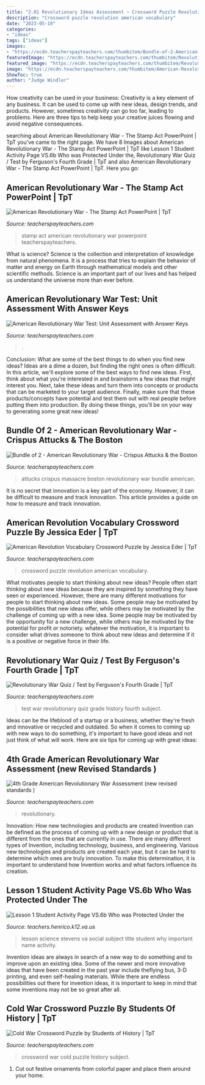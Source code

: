 ```yaml
---
title: "2.01 Revolutionary Ideas Assessment ~ Crossword Puzzle Revolution American Vocabulary"
description: "Crossword puzzle revolution american vocabulary"
date: "2023-05-19"
categories:
- "ideas"
tags: ["ideas"]
images:
- "https://ecdn.teacherspayteachers.com/thumbitem/Bundle-of-2-American-Revolutionary-War-Crispus-Attucks-the-Boston-Massacre-2976564-1526303910/original-2976564-1.jpg"
featuredImage: "https://ecdn.teacherspayteachers.com/thumbitem/Revolutionary-War-Quiz-Test-2303303-1500876156/original-2303303-3.jpg"
featured_image: "https://ecdn.teacherspayteachers.com/thumbitem/Revolutionary-War-Quiz-Test-2303303-1500876156/original-2303303-3.jpg"
image: "https://ecdn.teacherspayteachers.com/thumbitem/American-Revolutionary-War-The-Stamp-Act-PowerPoint-2074122-1537325245/original-2074122-1.jpg"
ShowToc: true
author: "Judge Windler"
---
```



How creativity can be used in your business:
Creativity is a key element of any business. It can be used to come up with new ideas, design trends, and products. However, sometimes creativity can go too far, leading to problems. Here are three tips to help keep your creative juices flowing and avoid negative consequences.

	

		
searching about American Revolutionary War - The Stamp Act PowerPoint | TpT you've came to the right page. We have 8 Images about American Revolutionary War - The Stamp Act PowerPoint | TpT like Lesson 1 Student Activity Page VS.6b Who was Protected Under the, Revolutionary War Quiz / Test by Ferguson&#039;s Fourth Grade | TpT and also American Revolutionary War - The Stamp Act PowerPoint | TpT. Here you go:
		
    
## American Revolutionary War - The Stamp Act PowerPoint | TpT

<img loading=lazy src="https://ecdn.teacherspayteachers.com/thumbitem/American-Revolutionary-War-The-Stamp-Act-PowerPoint-2074122-1537325245/original-2074122-1.jpg" onerror="this.onerror=null;this.src='https://tse3.mm.bing.net/th?id=OIP.2B8WIHu4liPnq_zJ69mI4gAAAA&amp;pid=15.1';" alt="American Revolutionary War - The Stamp Act PowerPoint | TpT">

_Source: teacherspayteachers.com_

>stamp act american revolutionary war powerpoint teacherspayteachers. 

	

What is science?
Science is the collection and interpretation of knowledge from natural phenomena. It is a process that tries to explain the behavior of matter and energy on Earth through mathematical models and other scientific methods. Science is an important part of our lives and has helped us understand the universe more than ever before.

    
## American Revolutionary War Test: Unit Assessment With Answer Keys

<img loading=lazy src="https://ecdn.teacherspayteachers.com/thumbitem/American-Revolutionary-War-Test-Editable--3396881-1601384722/original-3396881-2.jpg" onerror="this.onerror=null;this.src='https://tse1.mm.bing.net/th?id=OIP.9EJEatFN2fffYTi2If7zNwAAAA&amp;pid=15.1';" alt="American Revolutionary War Test: Unit Assessment with Answer Keys">

_Source: teacherspayteachers.com_

>. 

	

Conclusion: What are some of the best things to do when you find new ideas?
Ideas are a dime a dozen, but finding the right ones is often difficult. In this article, we'll explore some of the best ways to find new ideas. First, think about what you're interested in and brainstorm a few ideas that might interest you. Next, take these ideas and turn them into concepts or products that can be marketed to your target audience. Finally, make sure that these products/concepts have potential and test them out with real people before putting them into production. By doing these things, you'll be on your way to generating some great new ideas!

    
## Bundle Of 2 - American Revolutionary War - Crispus Attucks &amp; The Boston

<img loading=lazy src="https://ecdn.teacherspayteachers.com/thumbitem/Bundle-of-2-American-Revolutionary-War-Crispus-Attucks-the-Boston-Massacre-2976564-1526303910/original-2976564-1.jpg" onerror="this.onerror=null;this.src='https://tse4.mm.bing.net/th?id=OIP.QVY3qVMVPT810Q7wOqDgsgAAAA&amp;pid=15.1';" alt="Bundle of 2 - American Revolutionary War - Crispus Attucks &amp; the Boston">

_Source: teacherspayteachers.com_

>attucks crispus massacre boston revolutionary war bundle american. 

	

It is no secret that innovation is a key part of the economy. However, it can be difficult to measure and track innovation. This article provides a guide on how to measure and track innovation.

    
## American Revolution Vocabulary Crossword Puzzle By Jessica Eder | TpT

<img loading=lazy src="https://ecdn.teacherspayteachers.com/thumbitem/American-Revolution-Vocabulary-Crossword-Puzzle-044111800-1384097934-1384695927/original-968960-1.jpg" onerror="this.onerror=null;this.src='https://tse1.mm.bing.net/th?id=OIP.Wc7k_4kXqv3RozerTaRYSwAAAA&amp;pid=15.1';" alt="American Revolution Vocabulary Crossword Puzzle by Jessica Eder | TpT">

_Source: teacherspayteachers.com_

>crossword puzzle revolution american vocabulary. 

	

What motivates people to start thinking about new ideas?
People often start thinking about new ideas because they are inspired by something they have seen or experienced. However, there are many different motivations for people to start thinking about new ideas. Some people may be motivated by the possibilities that new ideas offer, while others may be motivated by the challenge of coming up with a new idea. Some people may be motivated by the opportunity for a new challenge, while others may be motivated by the potential for profit or notoriety. whatever the motivation, it is important to consider what drives someone to think about new ideas and determine if it is a positive or negative force in their life.

    
## Revolutionary War Quiz / Test By Ferguson&#039;s Fourth Grade | TpT

<img loading=lazy src="https://ecdn.teacherspayteachers.com/thumbitem/Revolutionary-War-Quiz-Test-2303303-1500876156/original-2303303-3.jpg" onerror="this.onerror=null;this.src='https://tse2.mm.bing.net/th?id=OIP.c8oQo_37Crbl3-i8vA25fAAAAA&amp;pid=15.1';" alt="Revolutionary War Quiz / Test by Ferguson&#039;s Fourth Grade | TpT">

_Source: teacherspayteachers.com_

>test war revolutionary quiz grade history fourth subject. 

	

Ideas can be the lifeblood of a startup or a business, whether they're fresh and innovative or recycled and outdated. So when it comes to coming up with new ways to do something, it's important to have good ideas and not just think of what will work. Here are six tips for coming up with great ideas:

    
## 4th Grade American Revolutionary War Assessment (new Revised Standards )

<img loading=lazy src="https://ecdn.teacherspayteachers.com/thumbitem/4th-Grade-American-Revolutionary-War-Assessment-new-revised-standards--1553443-1595414989/original-1553443-4.jpg" onerror="this.onerror=null;this.src='https://tse3.mm.bing.net/th?id=OIP.WOvRFDdQaYDsY4hD_3UT8AAAAA&amp;pid=15.1';" alt="4th Grade American Revolutionary War Assessment (new revised standards )">

_Source: teacherspayteachers.com_

>revolutionary. 

	

Innovation: How new technologies and products are created
Invention can be defined as the process of coming up with a new design or product that is different from the ones that are currently in use. There are many different types of Invention, including technology, business, and engineering. 
 Various new technologies and products are created each year, but it can be hard to determine which ones are truly innovation. To make this determination, it is important to understand how Invention works and what factors influence its creation.

    
## Lesson 1 Student Activity Page VS.6b Who Was Protected Under The

<img loading=lazy src="https://teachers.henrico.k12.va.us/harvie/stevens_z/myportfolio/Lesson_1__files/shapeimage_1.png" onerror="this.onerror=null;this.src='https://tse3.mm.bing.net/th?id=OIP.o8oRUIEHgh1zAEdTFBfA1QHaWY&amp;pid=15.1';" alt="Lesson 1 Student Activity Page VS.6b Who was Protected Under the">

_Source: teachers.henrico.k12.va.us_

>lesson science stevens va social subject title student why important name activity. 

	

Invention ideas are always in search of a new way to do something and to improve upon an existing idea. Some of the newer and more innovative ideas that have been created in the past year include theflying bus, 3-D printing, and even self-healing materials. While there are endless possibilities out there for invention ideas, it is important to keep in mind that some inventions may not be so great after all.

    
## Cold War Crossword Puzzle By Students Of History | TpT

<img loading=lazy src="https://ecdn.teacherspayteachers.com/thumbitem/Cold-War-Crossword-Puzzle-1525351-1454889697/original-1525351-2.jpg" onerror="this.onerror=null;this.src='https://tse1.mm.bing.net/th?id=OIP.C6eAzM3lHkvTlF8wBJJTZgAAAA&amp;pid=15.1';" alt="Cold War Crossword Puzzle by Students of History | TpT">

_Source: teacherspayteachers.com_

>crossword war cold puzzle history subject. 

	

1. Cut out festive ornaments from colorful paper and place them around your home.

